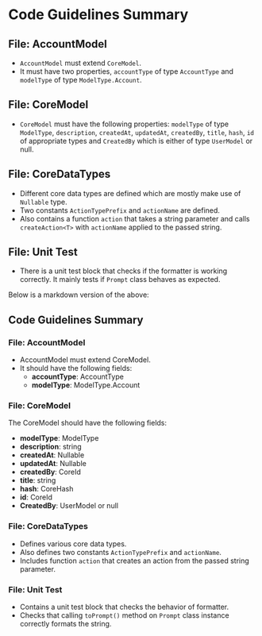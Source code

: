 # Code Guidelines Summary

## File: AccountModel
* `AccountModel` must extend `CoreModel`.
* It must have two properties, `accountType` of type `AccountType` and `modelType` of type `ModelType.Account`.

## File: CoreModel
* `CoreModel` must have the following properties: `modelType` of type `ModelType`, `description`, `createdAt`, `updatedAt`,  `createdBy`, `title`, `hash`, `id` of appropriate types and `CreatedBy` which is either of type `UserModel` or null.

## File: CoreDataTypes
* Different core data types are defined which are mostly make use of `Nullable` type.
* Two constants `ActionTypePrefix` and `actionName` are defined.
* Also contains a function `action` that takes a string parameter and calls `createAction<T>` with `actionName` applied to the passed string.

## File: Unit Test
* There is a unit test block that checks if the formatter is working correctly. It mainly tests if `Prompt` class behaves as expected.

Below is a markdown version of the above:

## Code Guidelines Summary

### File: AccountModel
- AccountModel must extend CoreModel.
- It should have the following fields:
  - **accountType**: AccountType
  - **modelType**: ModelType.Account

### File: CoreModel
The CoreModel should have the following fields:
- **modelType**: ModelType
- **description**: string
- **createdAt**: Nullable<string>
- **updatedAt**: Nullable<string>
- **createdBy**: CoreId
- **title**: string
- **hash**: CoreHash
- **id**: CoreId
- **CreatedBy**: UserModel or null

### File: CoreDataTypes
- Defines various core data types.
- Also defines two constants `ActionTypePrefix` and `actionName`.
- Includes function `action` that creates an action from the passed string parameter.

### File: Unit Test
- Contains a unit test block that checks the behavior of formatter.
- Checks that calling `toPrompt()` method on `Prompt` class instance correctly formats the string.
